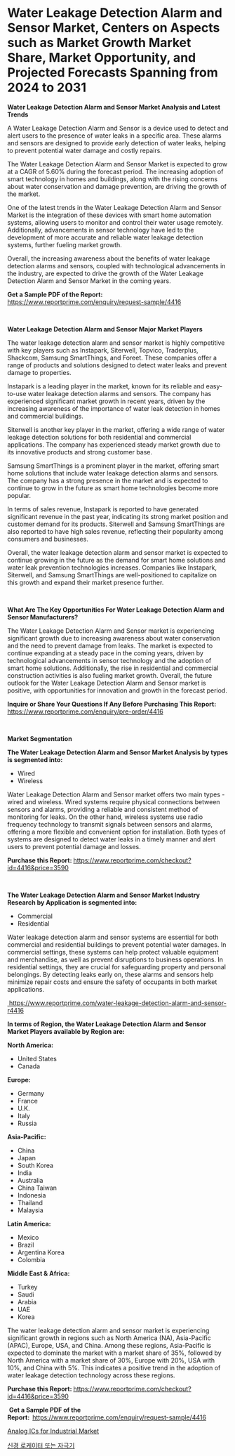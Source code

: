 <p><h1>Water Leakage Detection Alarm and Sensor Market, Centers on Aspects such as Market Growth Market Share, Market Opportunity, and Projected Forecasts Spanning from 2024 to 2031</h1></p><p><strong>Water Leakage Detection Alarm and Sensor Market Analysis and Latest Trends</strong></p>
<p><p>A Water Leakage Detection Alarm and Sensor is a device used to detect and alert users to the presence of water leaks in a specific area. These alarms and sensors are designed to provide early detection of water leaks, helping to prevent potential water damage and costly repairs. </p><p>The Water Leakage Detection Alarm and Sensor Market is expected to grow at a CAGR of 5.60% during the forecast period. The increasing adoption of smart technology in homes and buildings, along with the rising concerns about water conservation and damage prevention, are driving the growth of the market. </p><p>One of the latest trends in the Water Leakage Detection Alarm and Sensor Market is the integration of these devices with smart home automation systems, allowing users to monitor and control their water usage remotely. Additionally, advancements in sensor technology have led to the development of more accurate and reliable water leakage detection systems, further fueling market growth.</p><p>Overall, the increasing awareness about the benefits of water leakage detection alarms and sensors, coupled with technological advancements in the industry, are expected to drive the growth of the Water Leakage Detection Alarm and Sensor Market in the coming years.</p></p>
<p><strong>Get a Sample PDF of the Report:&nbsp;</strong> <a href="https://www.reportprime.com/enquiry/request-sample/4416">https://www.reportprime.com/enquiry/request-sample/4416</a></p>
<p>&nbsp;</p>
<p><strong>Water Leakage Detection Alarm and Sensor Major Market Players</strong></p>
<p><p>The water leakage detection alarm and sensor market is highly competitive with key players such as Instapark, Siterwell, Topvico, Traderplus, Shackcom, Samsung SmartThings, and Foreet. These companies offer a range of products and solutions designed to detect water leaks and prevent damage to properties.</p><p>Instapark is a leading player in the market, known for its reliable and easy-to-use water leakage detection alarms and sensors. The company has experienced significant market growth in recent years, driven by the increasing awareness of the importance of water leak detection in homes and commercial buildings.</p><p>Siterwell is another key player in the market, offering a wide range of water leakage detection solutions for both residential and commercial applications. The company has experienced steady market growth due to its innovative products and strong customer base.</p><p>Samsung SmartThings is a prominent player in the market, offering smart home solutions that include water leakage detection alarms and sensors. The company has a strong presence in the market and is expected to continue to grow in the future as smart home technologies become more popular.</p><p>In terms of sales revenue, Instapark is reported to have generated significant revenue in the past year, indicating its strong market position and customer demand for its products. Siterwell and Samsung SmartThings are also reported to have high sales revenue, reflecting their popularity among consumers and businesses.</p><p>Overall, the water leakage detection alarm and sensor market is expected to continue growing in the future as the demand for smart home solutions and water leak prevention technologies increases. Companies like Instapark, Siterwell, and Samsung SmartThings are well-positioned to capitalize on this growth and expand their market presence further.</p></p>
<p>&nbsp;</p>
<p><strong>What Are The Key Opportunities For Water Leakage Detection Alarm and Sensor Manufacturers?</strong></p>
<p><p>The Water Leakage Detection Alarm and Sensor market is experiencing significant growth due to increasing awareness about water conservation and the need to prevent damage from leaks. The market is expected to continue expanding at a steady pace in the coming years, driven by technological advancements in sensor technology and the adoption of smart home solutions. Additionally, the rise in residential and commercial construction activities is also fueling market growth. Overall, the future outlook for the Water Leakage Detection Alarm and Sensor market is positive, with opportunities for innovation and growth in the forecast period.</p></p>
<p><strong>Inquire or Share Your Questions If Any Before Purchasing This Report:</strong> <a href="https://www.reportprime.com/enquiry/pre-order/4416">https://www.reportprime.com/enquiry/pre-order/4416</a></p>
<p>&nbsp;</p>
<p><strong>Market Segmentation</strong></p>
<p><strong>The Water Leakage Detection Alarm and Sensor Market Analysis by types is segmented into:</strong></p>
<p><ul><li>Wired</li><li>Wireless</li></ul></p>
<p><p>Water Leakage Detection Alarm and Sensor market offers two main types - wired and wireless. Wired systems require physical connections between sensors and alarms, providing a reliable and consistent method of monitoring for leaks. On the other hand, wireless systems use radio frequency technology to transmit signals between sensors and alarms, offering a more flexible and convenient option for installation. Both types of systems are designed to detect water leaks in a timely manner and alert users to prevent potential damage and losses.</p></p>
<p><strong>Purchase this Report:&nbsp;</strong><a href="https://www.reportprime.com/checkout?id=4416&price=3590">https://www.reportprime.com/checkout?id=4416&price=3590</a></p>
<p>&nbsp;</p>
<p><strong>The Water Leakage Detection Alarm and Sensor Market Industry Research by Application is segmented into:</strong></p>
<p><ul><li>Commercial</li><li>Residential</li></ul></p>
<p><p>Water leakage detection alarm and sensor systems are essential for both commercial and residential buildings to prevent potential water damages. In commercial settings, these systems can help protect valuable equipment and merchandise, as well as prevent disruptions to business operations. In residential settings, they are crucial for safeguarding property and personal belongings. By detecting leaks early on, these alarms and sensors help minimize repair costs and ensure the safety of occupants in both market applications.</p></p>
<p><a href="https://www.reportprime.com/water-leakage-detection-alarm-and-sensor-r4416">&nbsp;https://www.reportprime.com/water-leakage-detection-alarm-and-sensor-r4416</a></p>
<p><strong>In terms of Region, the Water Leakage Detection Alarm and Sensor Market Players available by Region are:</strong></p>
<p>
    <p> <strong> North America: </strong>
        <ul>
            <li>United States</li>
            <li>Canada</li>
        </ul>
        </p> 
    <p> <strong> Europe: </strong>
        <ul>
            <li>Germany</li>
            <li>France</li>
            <li>U.K.</li>
            <li>Italy</li>
            <li>Russia</li>
        </ul>
        </p> 
    <p> <strong> Asia-Pacific: </strong>
        <ul>
            <li>China</li>
            <li>Japan</li>
            <li>South Korea</li>
            <li>India</li>
            <li>Australia</li>
            <li>China Taiwan</li>
            <li>Indonesia</li>
            <li>Thailand</li>
            <li>Malaysia</li>
        </ul>
        </p> 
    <p> <strong> Latin America: </strong>
        <ul>
            <li>Mexico</li>
            <li>Brazil</li>
            <li>Argentina Korea</li>
            <li>Colombia</li>
        </ul>
        </p> 
    <p> <strong> Middle East & Africa: </strong>
        <ul>
            <li>Turkey</li>
            <li>Saudi</li>
            <li>Arabia</li>
            <li>UAE</li>
            <li>Korea</li>
        </ul>
    </p>
    </p>
<p><p>The water leakage detection alarm and sensor market is experiencing significant growth in regions such as North America (NA), Asia-Pacific (APAC), Europe, USA, and China. Among these regions, Asia-Pacific is expected to dominate the market with a market share of 35%, followed by North America with a market share of 30%, Europe with 20%, USA with 10%, and China with 5%. This indicates a positive trend in the adoption of water leakage detection technology across these regions.</p></p>
<p><strong>Purchase this Report: </strong><a href="https://www.reportprime.com/checkout?id=4416&price=3590">https://www.reportprime.com/checkout?id=4416&price=3590</a></p>
<p>&nbsp;<strong>Get a Sample PDF of the Report:&nbsp;&nbsp;</strong><a href="https://www.reportprime.com/enquiry/request-sample/4416">https://www.reportprime.com/enquiry/request-sample/4416</a></p>
<p><strong></strong></p>
<p><p><a href="https://github.com/IzaiahBartell/Market-Research-Report-List-2/blob/main/analog-ics-for-industrial-market.md">Analog ICs for Industrial Market</a></p><p><a href="https://github.com/hxzi07639916/Market-Research-Report-List-4/blob/main/1204506104087.md">신경 로케이터 또는 자극기</a></p></p>